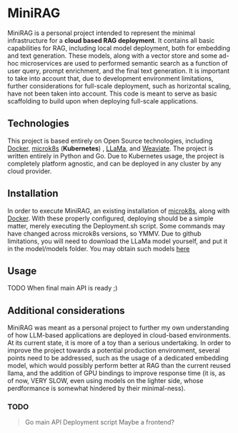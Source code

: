# MiniRAG

MiniRAG is a personal project intended to represent the minimal infrastructure for a **cloud based RAG deployment**. It contains all basic capabilities for RAG, including local model deployment, both for embedding and text generation. These models, along with a vector store and some ad-hoc microservices are used to performed semantic search as a function of user query, prompt enrichment, and the final text generation.  It is important to take into account that, due to development environment limitations, further considerations for full-scale deployment, such as horizontal scaling, have not  been taken into account. This code is meant to serve as basic scaffolding to build upon when deploying full-scale applications.

## Technologies
This project is based entirely on Open Source technologies, including [Docker](https://www.docker.com/), [microk8s](microk8s.io) (**Kubernetes**) , [LLaMa](https://llama.meta.com/), and [Weaviate](weaviate.io). The project is written entirely in Python and Go. Due to Kubernetes usage, the project is completely platform agnostic, and can be deployed in any cluster by any cloud provider.

## Installation

In order to execute MiniRAG, an existing installation of [microk8s](microk8s.io), along with  [Docker](https://www.docker.com/). With these properly configured, deploying should be a simple matter, merely executing the Deployment.sh script. Some commands may have changed across microk8s versions, so YMMV. Due to github limitations, you will need to download the LLaMa model yourself, and put it in the model/models folder. You may obtain such models [here](https://huggingface.co/TheBloke/Llama-2-7B-Chat-GGUF/tree/main)

## Usage

TODO When final main API is ready ;)

## Additional considerations

MiniRAG was meant as a personal project to further my own understanding of how LLM-based applications are deployed in cloud-based environments. At its current state, it is more of a toy than a serious undertaking. In order to improve the project towards a potential production environment, several points need to be addressed, such as the usage of a dedicated embedding model, which would possibly perform better at RAG than the current reused llama, and the addition of GPU bindings to improve response time (it is, as of now, VERY SLOW, even using models on the lighter side, whose perdformance is somewhat hindered by their minimal-ness).

### TODO
>Go main API
>Deployment script
>Maybe a frontend?

